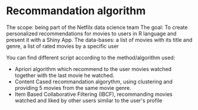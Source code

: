 # Recommandation algorithm
The scope: being part of the Netfilx data science team
The goal: To create personalized recommendations for movies to users in R language and present it with a Shiny App.
The data-bases: a list of movies with its title and genre, a list of rated movies by a specific user
  
You can find different script according to the method/algorithm used:

- Apriori algorithm which recommend to the user movies watched together with the last movie he watched.
- Content Cased recommandation algorythm, using clustering and providing 5 movies from the same movie genre.
- Item Based Collaborative Filtering (IBCF), recommanding movies watched and liked by other users similar to the user's profile

